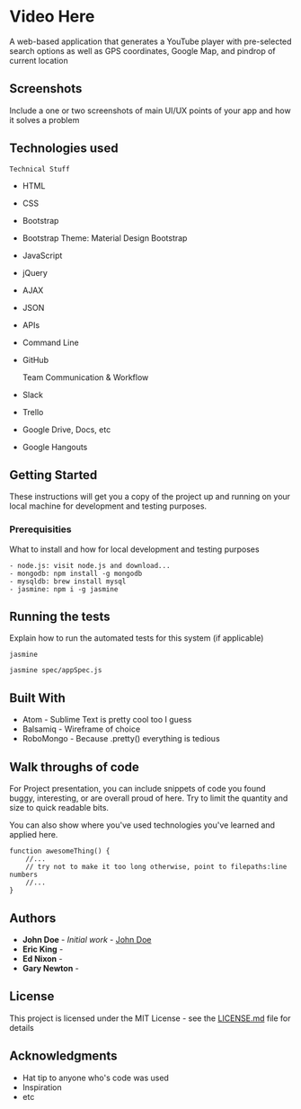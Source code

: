 # Video Here

A web-based application that generates a YouTube player with pre-selected search options as well as GPS coordinates, Google Map, and pindrop of current location

## Screenshots
Include a one or two screenshots of main UI/UX points of your app and how it solves a problem

## Technologies used

	Technical Stuff
- HTML
- CSS
- Bootstrap
- Bootstrap Theme: Material Design Bootstrap
- JavaScript
- jQuery
- AJAX
- JSON
- APIs
- Command Line 
- GitHub

	Team Communication & Workflow
- Slack
- Trello
- Google Drive, Docs, etc
- Google Hangouts

## Getting Started

These instructions will get you a copy of the project up and running on your local machine for development and testing purposes.

### Prerequisities

What to install and how for local development and testing purposes

```
- node.js: visit node.js and download...
- mongodb: npm install -g mongodb
- mysqldb: brew install mysql
- jasmine: npm i -g jasmine
```

## Running the tests

Explain how to run the automated tests for this system (if applicable)

```
jasmine

jasmine spec/appSpec.js
```

## Built With

* Atom - Sublime Text is pretty cool too I guess
* Balsamiq - Wireframe of choice 
* RoboMongo - Because .pretty() everything is tedious

## Walk throughs of code
For Project presentation, you can include snippets of code you found buggy, interesting, or are overall proud of here.  Try to limit the quantity and size to quick readable bits.

You can also show where you've used technologies you've learned and applied here.

```
function awesomeThing() {
    //...
    // try not to make it too long otherwise, point to filepaths:line numbers
    //...
}
```

## Authors

* **John Doe** - *Initial work* - [John Doe](https://github.com)
* **Eric King** - 
* **Ed Nixon** - 
* **Gary Newton** - 


## License

This project is licensed under the MIT License - see the [LICENSE.md](LICENSE.md) file for details

## Acknowledgments

* Hat tip to anyone who's code was used
* Inspiration
* etc